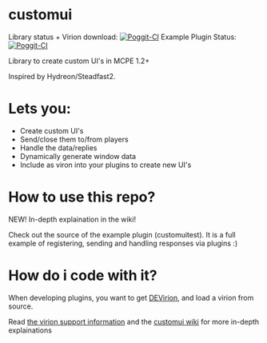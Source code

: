 # customui
Library status + Virion download: [![Poggit-CI](https://poggit.pmmp.io/ci.badge/thebigsmileXD/customui/customui)](https://poggit.pmmp.io/ci/thebigsmileXD/customui/customui)
Example Plugin Status: [![Poggit-CI](https://poggit.pmmp.io/ci.badge/thebigsmileXD/customui/customuitest)](https://poggit.pmmp.io/ci/thebigsmileXD/customui/customuitest)

Library to create custom UI's in MCPE 1.2+

Inspired by Hydreon/Steadfast2.
# Lets you:
- Create custom UI's
- Send/close them to/from players
- Handle the data/replies
- Dynamically generate window data
- Include as viron into your plugins to create new UI's

# How to use this repo?
NEW! In-depth explaination in the wiki!

Check out the source of the example plugin (customuitest). It is a full example of registering, sending and handling responses via plugins :)

# How do i code with it?
When developing plugins, you want to get [DEVirion](https://github.com/poggit/devirion), and load a virion from source.

Read [the virion support information](https://github.com/poggit/support) and the [customui wiki](https://github.com/xenialdan/customui/wiki) for more in-depth explainations